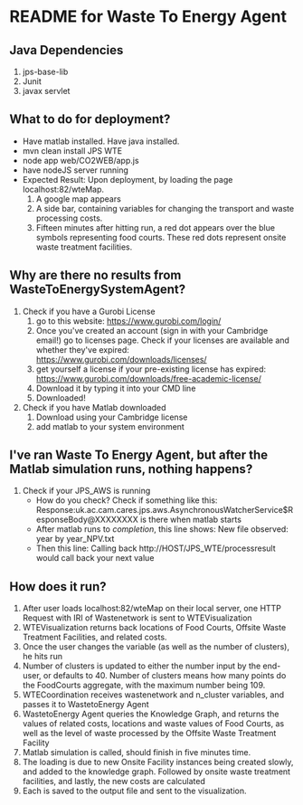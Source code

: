 # README for Waste To Energy Agent
## Java Dependencies
1. jps-base-lib
2. Junit
3. javax servlet

## What to do for deployment? 
 - Have matlab installed. Have java installed. 
 - mvn clean install JPS WTE
 - node app web/CO2WEB/app.js
 - have nodeJS server running
 - Expected Result: Upon deployment, by loading the page localhost:82/wteMap. 
 	1. A google map appears
 	2. A side bar, containing variables for changing the transport and waste processing costs. 
 	3. Fifteen minutes after hitting run, a red dot appears over the blue symbols representing food courts. These red dots represent onsite waste
 	treatment facilities. 

## Why are there no results from WasteToEnergySystemAgent? 
1. Check if you have a Gurobi License
	1. go to this website: https://www.gurobi.com/login/
	2. Once you've created an account (sign in with your Cambridge email!) go to licenses page. Check if your licenses are available and whether they've expired: https://www.gurobi.com/downloads/licenses/
	3. get yourself a license if your pre-existing license has expired: 
	https://www.gurobi.com/downloads/free-academic-license/
	4. Download it by typing it into your CMD line
	5. Downloaded!
2. Check if you have Matlab downloaded
	1. Download using your Cambridge license
	2. add matlab to your system environment

## I've ran Waste To Energy Agent, but after the Matlab simulation runs, nothing happens?
1. Check if your JPS_AWS is running
	- How do you check? Check if something like this: Response:uk.ac.cam.cares.jps.aws.AsynchronousWatcherService$ResponseBody@XXXXXXXX is there when matlab starts
	- After matlab runs to *completion*, this line shows: New file observed: year by year_NPV.txt
	- Then this line: Calling back http://HOST/JPS_WTE/processresult would call back your next value

## How does it run? 
1. After user loads localhost:82/wteMap on their local server, one HTTP Request with IRI of Wastenetwork is sent to WTEVisualization
2. WTEVisualization returns back locations of Food Courts, Offsite Waste Treatment Facilities, and related costs. 
3. Once the user changes the variable (as well as the number of clusters), he hits run
4. Number of clusters is updated to either the number input by the end-user, or defaults to 40. Number of clusters means how many points do the FoodCourts aggregate, with the maximum number being 109. 
5. WTECoordination receives wastenetwork and n_cluster variables, and passes it to WastetoEnergy Agent
6. WastetoEnergy Agent queries the Knowledge Graph, and returns the values of related costs, locations and waste values of Food Courts, as well as the level of waste processed by the Offsite Waste Treatment Facility
7. Matlab simulation is called, should finish in five minutes time. 
8. The loading is due to new Onsite Facility instances being created slowly, and added to the knowledge graph. Followed by onsite waste treatment facilities, and lastly, the new costs are calculated
9. Each is saved to the output file and sent to the visualization. 